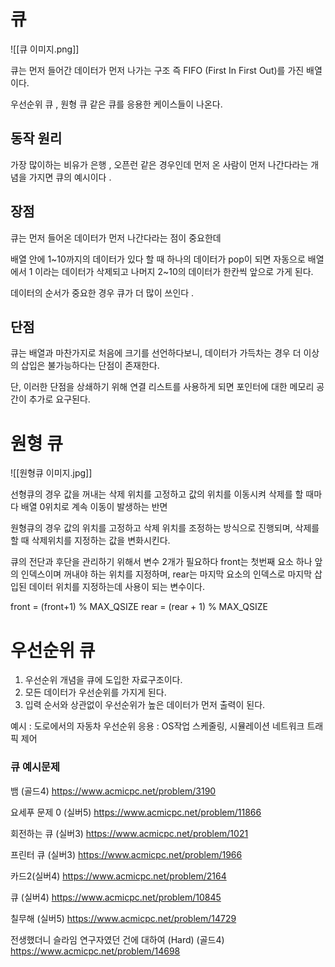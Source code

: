 # 큐 
![[큐 이미지.png]]

큐는 먼저 들어간 데이터가 먼저 나가는 구조 즉 FIFO (First In First Out)를 가진 배열이다.  

우선순위 큐 , 원형 큐 같은 큐를 응용한 케이스들이 나온다.  


## 동작 원리 
가장 많이하는 비유가 은행 , 오픈런 같은 경우인데 먼저 온 사람이 먼저 나간다라는 개념을 가지면 큐의 예시이다 . 


## 장점
큐는 먼저 들어온 데이터가 먼저 나간다라는 점이 중요한데 

배열 안에 1~10까지의 데이터가 있다 할 때 하나의 데이터가 pop이 되면 자동으로 배열에서 1 이라는 데이터가 삭제되고 나머지 2~10의 데이터가 한칸씩 앞으로 가게 된다.  

데이터의 순서가 중요한 경우 큐가 더 많이 쓰인다 . 


## 단점 
큐는 배열과 마찬가지로 처음에 크기를 선언하다보니, 데이터가 가득차는 경우 더 이상의 삽입은 불가능하다는 단점이 존재한다. 

단, 이러한 단점을 상쇄하기 위해 연결 리스트를 사용하게 되면 포인터에 대한 메모리 공간이 추가로 요구된다.  


# 원형 큐 
![[원형큐 이미지.jpg]]

선형큐의 경우 값을 꺼내는 삭제 위치를 고정하고 값의 위치를 이동시켜 삭제를 할 때마다 배열 0위치로 계속 이동이 발생하는 반면 

원형큐의 경우 값의 위치를 고정하고 삭제 위치를 조정하는 방식으로 진행되며, 삭제를 할 때 삭제위치를 지정하는 값을 변화시킨다.  


큐의 전단과 후단을 관리하기 위해서 변수 2개가 필요하다 
front는 첫번째 요소 하나 앞의 인덱스이며 꺼내야 하는 위치를 지정하며,
rear는 마지막 요소의 인덱스로 마지막 삽입된 데이터 위치를 지정하는데 사용이 되는 변수이다.  

front = (front+1) % MAX_QSIZE
rear = (rear + 1) % MAX_QSIZE


# 우선순위 큐 
1. 우선순위 개념을 큐에 도입한 자료구조이다.
2. 모든 데이터가 우선순위를 가지게 된다.
3. 입력 순서와 상관없이 우선순위가 높은 데이터가 먼저 출력이 된다.

예시 :  도로에서의 자동차 우선순위 
응용 : OS작업 스케줄링, 시뮬레이션 네트워크 트래픽 제어 


### 큐 예시문제 
뱀 (골드4)
https://www.acmicpc.net/problem/3190

요세푸 문제 0 (실버5)
https://www.acmicpc.net/problem/11866

회전하는 큐 (실버3)
https://www.acmicpc.net/problem/1021


프린터 큐 (실버3)
https://www.acmicpc.net/problem/1966

카드2(실버4)
https://www.acmicpc.net/problem/2164


큐 (실버4)
https://www.acmicpc.net/problem/10845


칠무해 (실버5)
https://www.acmicpc.net/problem/14729

전생했더니 슬라임 연구자였던 건에 대하여 (Hard) (골드4)
https://www.acmicpc.net/problem/14698
